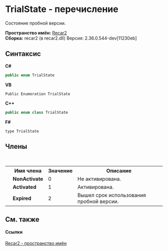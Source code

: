 # TrialState - перечисление
 

Состояние пробной версии.

**Пространство имён:**&nbsp;<a href="0dd0c505-07fc-c3e8-128c-d1a0701f2a29">Recar2</a><br />**Сборка:**&nbsp;recar2 (в recar2.dll) Версия: 2.36.0.544-dev[11230eb]

## Синтаксис

**C#**<br />
``` C#
public enum TrialState
```

**VB**<br />
``` VB
Public Enumeration TrialState
```

**C++**<br />
``` C++
public enum class TrialState
```

**F#**<br />
``` F#
type TrialState
```


## Члены
&nbsp;<table><tr><th></th><th>Имя члена</th><th>Значение</th><th>Описание</th></tr><tr><td /><td target="F:Recar2.TrialState.NonActivate">**NonActivate**</td><td>0</td><td>Не активирована.</td></tr><tr><td /><td target="F:Recar2.TrialState.Activated">**Activated**</td><td>1</td><td>Активирована.</td></tr><tr><td /><td target="F:Recar2.TrialState.Expired">**Expired**</td><td>2</td><td>Вышел срок использования пробной версии.</td></tr></table>

## См. также


#### Ссылки
<a href="0dd0c505-07fc-c3e8-128c-d1a0701f2a29">Recar2 - пространство имён</a><br />